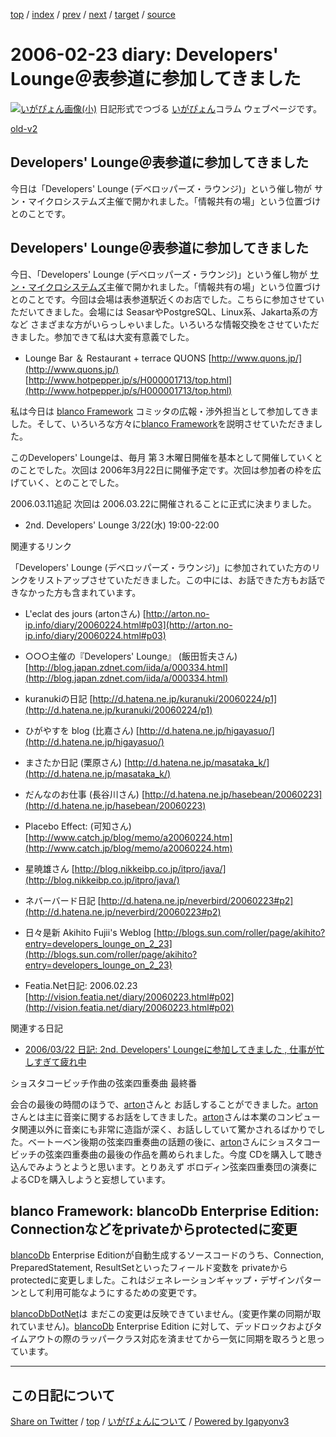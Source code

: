 [top](../index.html) 
 / [index](index.html) 
 / [prev](ig060222.html) 
 / [next](ig060224.html) 
 / [target](https://igapyon.github.io/diary/2006/ig060223.html) 
 / [source](https://github.com/igapyon/diary/blob/gh-pages/2006/ig060223.src.md) 

2006-02-23 diary: Developers' Lounge＠表参道に参加してきました
=====================================================================================================
[![いがぴょん画像(小)](https://igapyon.github.io/diary/images/iga200306s.jpg "いがぴょん")](https://igapyon.github.io/diary/memo/memoigapyon.html) 日記形式でつづる [いがぴょん](https://igapyon.github.io/diary/memo/memoigapyon.html)コラム ウェブページです。

[old-v2](ig060223-orig.html)

## Developers' Lounge＠表参道に参加してきました

今日は「Developers' Lounge (デベロッパーズ・ラウンジ)」という催し物が サン・マイクロシステムズ主催で開かれました。「情報共有の場」という位置づけとのことです。


## Developers' Lounge＠表参道に参加してきました

今日、「Developers' Lounge (デベロッパーズ・ラウンジ)」という催し物が [サン・マイクロシステムズ](http://jp.sun.com/)主催で開かれました。「情報共有の場」という位置づけとのことです。今回は会場は表参道駅近くのお店でした。こちらに参加させていただいてきました。会場には
SeasarやPostgreSQL、Linux系、Jakarta系の方など さまざまな方がいらっしゃいました。いろいろな情報交換をさせていただきました。参加できて私は大変有意義でした。

* Lounge Bar ＆ Restaurant + terrace QUONS
  [http://www.quons.jp/](http://www.quons.jp/)
  [http://www.hotpepper.jp/s/H000001713/top.html](http://www.hotpepper.jp/s/H000001713/top.html)

私は今日は [blanco Framework](http://www.igapyon.jp/blanco/blanco.ja.html) コミッタの広報・渉外担当として参加してきました。そして、いろいろな方々に[blanco Framework](http://www.igapyon.jp/blanco/blanco.ja.html)を説明させていただきました。

このDevelopers' Loungeは、毎月 第３木曜日開催を基本として開催していくとのことでした。次回は 2006年3月22日に開催予定です。次回は参加者の枠を広げていく、とのことでした。

2006.03.11追記 次回は 2006.03.22に開催されることに正式に決まりました。

* 2nd. Developers' Lounge
  3/22(水) 19:00-22:00

関連するリンク

「Developers' Lounge (デベロッパーズ・ラウンジ)」に参加されていた方のリンクをリストアップさせていただきました。この中には、お話できた方もお話できなかった方も含まれています。

* L'eclat des jours (artonさん)
  [http://arton.no-ip.info/diary/20060224.html#p03](http://arton.no-ip.info/diary/20060224.html#p03)
  
* ○○○主催の『Developers' Lounge』 (飯田哲夫さん)
  [http://blog.japan.zdnet.com/iida/a/000334.html](http://blog.japan.zdnet.com/iida/a/000334.html)
  
* kuranukiの日記
  [http://d.hatena.ne.jp/kuranuki/20060224/p1](http://d.hatena.ne.jp/kuranuki/20060224/p1)
  
* ひがやすを blog (比嘉さん)
  [http://d.hatena.ne.jp/higayasuo/](http://d.hatena.ne.jp/higayasuo/)
  
* まさたか日記 (栗原さん)
  [http://d.hatena.ne.jp/masataka_k/](http://d.hatena.ne.jp/masataka_k/)
  
* だんなのお仕事 (長谷川さん)
  [http://d.hatena.ne.jp/hasebean/20060223](http://d.hatena.ne.jp/hasebean/20060223)
  
* Placebo Effect: (可知さん)
  [http://www.catch.jp/blog/memo/a20060224.htm](http://www.catch.jp/blog/memo/a20060224.htm)
  
* 星暁雄さん
  [http://blog.nikkeibp.co.jp/itpro/java/](http://blog.nikkeibp.co.jp/itpro/java/)
  
* ネバーバード日記
  [http://d.hatena.ne.jp/neverbird/20060223#p2](http://d.hatena.ne.jp/neverbird/20060223#p2)
  
* 日々是新 Akihito Fujii's Weblog
  [http://blogs.sun.com/roller/page/akihito?entry=developers_lounge_on_2_23](http://blogs.sun.com/roller/page/akihito?entry=developers_lounge_on_2_23)
  
* Featia.Net日記: 2006.02.23
  [http://vision.featia.net/diary/20060223.html#p02](http://vision.featia.net/diary/20060223.html#p02)

関連する日記

* [2006/03/22 日記: 2nd. Developers' Loungeに参加してきました , 仕事が忙しすぎて疲れ中](ig060322.html)

ショスタコービッチ作曲の弦楽四重奏曲 最終番

会合の最後の時間のほうで、[arton](http://arton.no-ip.info/diary/)さんと お話しすることができました。[arton](http://arton.no-ip.info/diary/)さんとは主に音楽に関するお話をしてきました。[arton](http://arton.no-ip.info/diary/)さんは本業のコンピュータ関連以外に音楽にも非常に造詣が深く、お話ししていて驚かされるばかりでした。ベートーベン後期の弦楽四重奏曲の話題の後に、[arton](http://arton.no-ip.info/diary/)さんにショスタコービッチの弦楽四重奏曲の最後の作品を薦められました。今度 CDを購入して聴き込んでみようとようと思います。とりあえず ボロディン弦楽四重奏団の演奏によるCDを購入しようと妄想しています。

## blanco Framework: blancoDb Enterprise Edition: Connectionなどをprivateからprotectedに変更

[blancoDb](http://www.igapyon.jp/blanco/blancodb.html) Enterprise Editionが自動生成するソースコードのうち、Connection,
PreparedStatement, ResultSetといったフィールド変数を privateからprotectedに変更しました。これはジェネレーションギャップ・デザインパターンとして利用可能なようにするための変更です。

[blancoDbDotNet](http://www.igapyon.jp/blanco/blancodbdotnet.html)は まだこの変更は反映できていません。(変更作業の同期が取れていません)。[blancoDb](http://www.igapyon.jp/blanco/blancodb.html)
Enterprise Edition に対して、デッドロックおよびタイムアウトの際のラッパークラス対応を済ませてから一気に同期を取ろうと思っています。


----------------------------------------------------------------------------------------------------

## この日記について

[Share on Twitter](https://twitter.com/intent/tweet?hashtags=igapyon%2Cdiary%2C%E3%81%84%E3%81%8C%E3%81%B4%E3%82%87%E3%82%93&text=Developers%27+Lounge%EF%BC%A0%E8%A1%A8%E5%8F%82%E9%81%93%E3%81%AB%E5%8F%82%E5%8A%A0%E3%81%97%E3%81%A6%E3%81%8D%E3%81%BE%E3%81%97%E3%81%9F&url=https%3A%2F%2Figapyon.github.io%2Fdiary%2F2006%2Fig060223.html) / [top](../index.html) / [いがぴょんについて](https://igapyon.github.io/diary/memo/memoigapyon.html) / [Powered by Igapyonv3](https://github.com/igapyon/igapyonv3)
